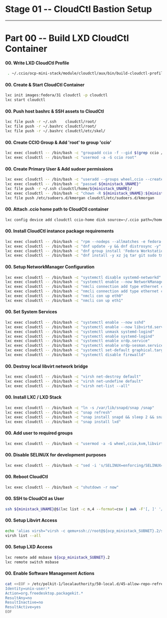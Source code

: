 # Stage 01 -- CloudCtl Bastion Setup
--------------------------------------------------------------------------------
# Part 00 -- Build LXD CloudCtl Container
#### 00\. Write LXD CloudCtl Profile
```sh
 . ~/.ccio/ocp-mini-stack/module/cloudctl/aux/bin/build-cloudctl-profile
```
#### 00\. Create & Start CloudCtl Container
```sh
lxc init images:fedora/31 cloudctl -p cloudctl
lxc start cloudctl
```
#### 00\. Push host bashrc & SSH assets to CloudCtl
```sh
lxc file push -r ~/.ssh    cloudctl/root/
lxc file push -r ~/.bashrc cloudctl/root/
lxc file push -r ~/.bashrc cloudctl/etc/skel/
```
#### 00\. Create CCIO Group & Add 'root' to group 'ccio'
```sh
lxc exec cloudctl -- /bin/bash -c "groupadd ccio -f --gid $(grep ccio /etc/group | cut -d ':' -f 3)"
lxc exec cloudctl -- /bin/bash -c "usermod -a -G ccio root"
```
#### 00\. Create Primary User & Add sudoer permissions
```sh
lxc exec cloudctl -- /bin/bash -c "useradd --groups wheel,ccio --create-home ${ministack_UNAME}"
lxc exec cloudctl -- /bin/bash -c "passwd ${ministack_UNAME}"
lxc file push -r ~/.ssh cloudctl/home/${ministack_UNAME}/
lxc exec cloudctl -- /bin/bash -c "chown -R ${ministack_UNAME}:${ministack_UNAME} /home/${ministack_UNAME}/.ssh && rm -rf /home/${ministack_UNAME}/.cache"
lxc file push /etc/sudoers.d/kmorgan cloudctl/etc/sudoers.d/kmorgan
```
#### 00\. Attach .ccio home path to CloudCtl container
```sh
lxc config device add cloudctl ccio-home disk source=~/.ccio path=/home/${ministack_UNAME}/.ccio
```
#### 00\. Install CloudCtl instance package requirements
```sh
lxc exec cloudctl -- /bin/bash -c "rpm --nodeps --allmatches -e fedora-release-container"
lxc exec cloudctl -- /bin/bash -c "dnf update -y && dnf distrosync -y"
lxc exec cloudctl -- /bin/bash -c "dnf group install 'Fedora Workstation' --excludepkg xorg-x11-drv-omap --excludepkg totem-nautilus --excludepkg xorg-x11-drv-armsoc --excludepkg powerpc-utils --excludepkg lsvpd --excludepkg fedora-release-container -y --allowerasing"
lxc exec cloudctl -- /bin/bash -c "dnf install -y xz jq tar git sudo tmux htop snapd p7zip iperf3 podman skopeo glances buildah hostname neofetch net-tools squashfuse vim-enhanced openssh-server libvirt-client NetworkManager* xrdp xorgxrdp xrdp-devel virt-viewer virt-manager xrdp-selinux libvirt-client gnome-tweaks && snap refresh"
```
#### 00\. Setup NetworkManager Configuration
```sh
lxc exec cloudctl -- /bin/bash -c "systemctl disable systemd-networkd"
lxc exec cloudctl -- /bin/bash -c "systemctl enable --now NetworkManager"
lxc exec cloudctl -- /bin/bash -c "nmcli connection add type ethernet con-name eth0 ifname eth0 ipv4.method auto connection.autoconnect yes"
lxc exec cloudctl -- /bin/bash -c "nmcli connection add type ethernet con-name eth1 ifname eth1 ip4 ${ocp_ministack_SUBNET}.3/24 ipv4.dns '8.8.8.8 8.8.4.4' connection.autoconnect yes"
lxc exec cloudctl -- /bin/bash -c "nmcli con up eth0"
lxc exec cloudctl -- /bin/bash -c "nmcli con up eth1"
```
#### 00\. Set System Services
```sh
lxc exec cloudctl -- /bin/bash -c "systemctl enable --now sshd"
lxc exec cloudctl -- /bin/bash -c "systemctl enable --now libvirtd.service"
lxc exec cloudctl -- /bin/bash -c "systemctl unmask systemd-logind"
lxc exec cloudctl -- /bin/bash -c "systemctl enable systemd-logind"
lxc exec cloudctl -- /bin/bash -c "systemctl enable xrdp.service"
lxc exec cloudctl -- /bin/bash -c "systemctl enable xrdp-sesman.service"
lxc exec cloudctl -- /bin/bash -c "systemctl set-default graphical.target"
lxc exec cloudctl -- /bin/bash -c "systemctl disable firewalld"
```
#### 00\. Destroy local libvirt network bridge
```sh
lxc exec cloudctl -- /bin/bash -c "virsh net-destroy default"
lxc exec cloudctl -- /bin/bash -c "virsh net-undefine default"
lxc exec cloudctl -- /bin/bash -c "virsh net-list --all"
```
#### 00\. Install LXC / LXD Stack
```sh
lxc exec cloudctl -- /bin/bash -c "ln -s /var/lib/snapd/snap /snap"
lxc exec cloudctl -- /bin/bash -c "snap refresh"
lxc exec cloudctl -- /bin/bash -c "snap install snapd && sleep 2 && snap install snapd"
lxc exec cloudctl -- /bin/bash -c "snap install lxd"
```
#### 00\. Add user to required groups
```sh
lxc exec cloudctl -- /bin/bash -c "usermod -a -G wheel,ccio,kvm,libvirt,lxd ${ministack_UNAME}"
```
#### 00\. Disable SELINUX for development purposes
```sh
lxc exec cloudctl -- /bin/bash -c "sed -i 's/SELINUX=enforcing/SELINUX=permissive/g' /etc/selinux/config"
```
#### 00\. Reboot CloudCtl
```sh
lxc exec cloudctl -- /bin/bash -c "shutdown -r now"
```
#### 00\. SSH to CloudCtl as User
```sh
ssh ${ministack_UNAME}@$(lxc list -c n,4 --format=csv | awk -F'[, ]' '/eth0/{print $1}')
```
#### 00\. Setup Libvirt Access
```sh
echo 'alias virsh="virsh -c qemu+ssh://root@${ocp_ministack_SUBNET}.2/system"' >>.bashrc && source ~/.bashrc
virsh list --all
```
#### 00\. Setup LXD Access
```sh
lxc remote add msbase ${ocp_ministack_SUBNET}.2
lxc remote switch msbase
```
#### 00\. Enable Software Management Actions
```sh
cat <<EOF > /etc/polkit-1/localauthority/50-local.d/45-allow-repo-refresh.pkla
Identity=unix-user:*
Action=org.freedesktop.packagekit.*
ResultAny=no
ResultInactive=no
ResultActive=yes
EOF
```
